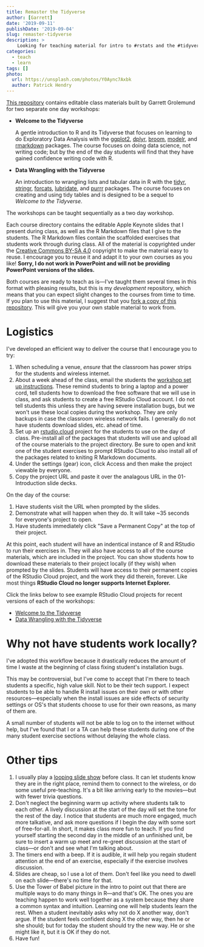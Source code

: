 ```yaml
---
title: Remaster the Tidyverse
author: [Garrett]
date: '2019-09-11'
publishDate: '2019-09-04'
slug: remaster-tidyverse
description: >
    Looking for teaching material for intro to #rstats and the #tidyverse? I've made mine easier to reuse. Please help yourself!
categories: 
  - teach
  - learn
tags: []
photo:
  url: https://unsplash.com/photos/Y0Aync7Axbk
  author: Patrick Hendry
---
```





[This repository](https://github.com/rstudio-education/remaster-the-tidyverse/tree/master) contains editable class materials built by Garrett Grolemund for two separate one day workshops:

* **Welcome to the Tidyverse**
    
    A gentle introduction to R and its Tidyverse that focuses on learning to do Exploratory Data Analysis with the [ggplot2](https://ggplot2.tidyverse.org/), [dplyr](https://dplyr.tidyverse.org/), [broom](https://broom.tidyverse.org/), [modelr](https://modelr.tidyverse.org/), and [rmarkdown](https://rmarkdown.rstudio.com/) packages. The course focuses on doing data science, not writing code; but by the end of the day students will find that they have gained confidence writing code with R.
    
* **Data Wrangling with the Tidyverse**
    
    An introduction to wrangling lists and tabular data in R with the [tidyr](https://tidyr.tidyverse.org/), [stringr](https://stringr.tidyverse.org/), [forcats](https://forcats.tidyverse.org/), [lubridate](https://lubridate.tidyverse.org/), and [purrr](https://purrr.tidyverse.org/) packages. The course focuses on creating and using tidy tables and is designed to be a sequel to _Welcome to the Tidyverse_.
    
The workshops can be taught sequentially as a two day workshop.

Each course directory contains the editable Apple Keynote slides that I present during class, as well as the R Markdown files that I give to the students. The R Markdown files contain the scaffolded exercises that students work through during class. All of the material is copyrighted under the [Creative Commons BY-SA 4.0](https://creativecommons.org/licenses/by-sa/4.0/) copyright to make the material easy to reuse. I encourage you to reuse it and adapt it to your own courses as you like! **Sorry, I do not work in PowerPoint and will not be providing PowerPoint versions of the slides.**

Both courses are ready to teach as is—I've taught them several times in this format with pleasing results, but this is my _development_ repository, which means that you can expect slight changes to the courses from time to time. If you plan to use this material, I suggest that you [fork a copy of this repository](https://help.github.com/en/articles/fork-a-repo). This will give you your own stable material to work from.

# Logistics

I've developed an efficient way to deliver the course that I encourage you to try:

1. When scheduling a venue, _ensure_ that the classroom has power strips for the students and wireless internet.
1. About a week ahead of the class, email the students the [workshop set up instructions](https://github.com/rstudio-education/remaster-the-tidyverse/blob/master/Welcome-To-The-Tidyverse/install-instructions.md). These remind students to bring a laptop and a power cord, tell students how to download the free software that we will use in class, and ask students to create a free RStudio Cloud account. I do not tell students this unless they are having severe installation bugs, but we won't use these local copies during the workshop. They are only backups in case the classroom wireless network fails. I generally do not have students download slides, etc. ahead of time.
1. Set up an [rstudio.cloud](https://rstudio.cloud/learn/guide) project for the students to use on the day of class. Pre-install all of the packages that students will use and upload all of the course materials to the project directory. Be sure to open and knit one of the student exercises to prompt RStudio Cloud to also install all of the packages related to kniting R Markdown documents.
1. Under the settings (gear) icon, click Access and then make the project viewable by everyone.
1. Copy the project URL and paste it over the analagous URL in the 01-Introduction slide decks.

On the day of the course:

1. Have students visit the URL when prompted by the slides.
1. Demonstrate what will happen when they do. It will take ~35 seconds for everyone's project to open.
1. Have students immediately click "Save a Permanent Copy" at the top of their project.

At this point, each student will have an indentical instance of R and RStudio to run their exercises in. They will also have access to all of the course materials, which are included in the project. You can show students how to download these materials to their project locally (if they wish) when prompted by the slides. Students will have access to their permanent copies of the RStudio Cloud project, and the work they did therein, forever. Like most things **RStudio Cloud no longer supports Internet Explorer.**

Click the links below to see example RStudio Cloud projects for recent versions of each of the workshops:

* [Welcome to the Tidyverse](https://rstudio.cloud/project/385945)
* [Data Wrangling with the Tidyverse](https://rstudio.cloud/project/385988)

# Why not have students work locally?

I've adopted this workflow because it drastically reduces the amount of time I waste at the beginning of class fixing student's installation bugs.

This may be controversial, but I've come to accept that I'm there to teach students a specific, high value skill. Not to be their tech support. I expect students to be able to handle R install issues on their own or with other resources—especially when the install issues are side effects of security settings or OS's that students choose to use for their own reasons, as many of them are.

A small number of students will not be able to log on to the internet without help, but I've found that I or a TA can help these students during one of the many student exercise sections without delaying the whole class.

# Other tips

1. I usually play a [looping slide show](https://github.com/rstudio-education/remaster-the-tidyverse/blob/master/Welcome-To-The-Tidyverse/keynotes/00-Preclass-loop.key) before class. It can let students know they are in the right place, remind them to connect to the wireless, or do some useful pre-teaching. It's a bit like arriving early to the movies—but with fewer trivia questions.
1. Don't neglect the beginning warm up activity where students talk to each other. A lively discussion at the start of the day will set the tone for the rest of the day. I notice that students are much more engaged, much more talkative, and ask more questions if I begin the day with some sort of free-for-all. In short, it makes class more fun to teach. If you find yourself starting the second day in the middle of an unfinished unit, be sure to insert a warm up meet and re-greet discussion at the start of class—or don't and see what I'm talking about.
1. The timers end with a beep. If it is audible, it will help you regain student attention at the end of an exercise, especially if the exercise involves discussion.
1. Slides are cheap, so I use a lot of them. Don't feel like you need to dwell on each slide—there's no time for that.
1. Use the Tower of Babel picture in the intro to point out that there are multiple ways to do many things in R—and that's OK. The ones you are teaching happen to work well together as a system because they share a common syntax and intuition. Learning one will help students learn the rest. When a student inevitably asks why not do X another way, don't argue. If the student feels confident doing X the other way, then he or she should; but for today the student should try the new way. He or she might like it, but it is OK if they do not.
1. Have fun!


